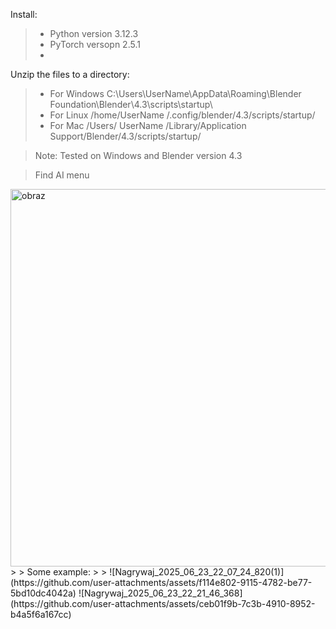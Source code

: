 Install:

> - Python version 3.12.3 
> - PyTorch versopn 2.5.1
> - 
Unzip the files to a directory:

> - For Windows
> C:\Users\UserName\AppData\Roaming\Blender Foundation\Blender\4.3\scripts\startup\
> - For Linux
> /home/UserName /.config/blender/4.3/scripts/startup/
> - For Mac
> /Users/ UserName /Library/Application Support/Blender/4.3/scripts/startup/

> Note: Tested on Windows and Blender version 4.3

> Find AI menu
<img width="854" height="604" alt="obraz" src="https://github.com/user-attachments/assets/4ab9e8f6-0298-478a-b23b-926d5a1a2695" />
>
> Some example:
> >
![Nagrywaj_2025_06_23_22_07_24_820(1)](https://github.com/user-attachments/assets/f114e802-9115-4782-be77-5bd10dc4042a)
![Nagrywaj_2025_06_23_22_21_46_368](https://github.com/user-attachments/assets/ceb01f9b-7c3b-4910-8952-b4a5f6a167cc)



